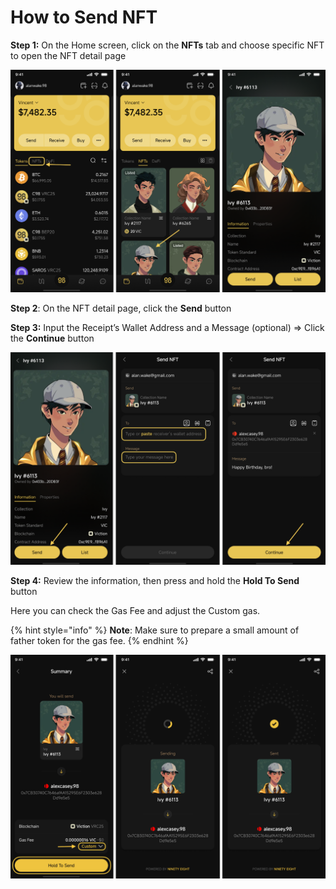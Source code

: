 # How to Send NFT

**Step 1:** On the Home screen, click on the **NFTs** tab and choose specific NFT to open the NFT detail page

![](<../../../../.gitbook/assets/4 (1).png>)

**Step 2**: On the NFT detail page, click the **Send** button

**Step 3:** Input the Receipt’s Wallet Address and a Message (optional) => Click the **Continue** button

![](<../../../../.gitbook/assets/5 (1).png>)

**Step 4:** Review the information, then press and hold the **Hold To Send** button

Here you can check the Gas Fee and adjust the Custom gas.&#x20;

{% hint style="info" %}
**Note**: Make sure to prepare a small amount of father token for the gas fee.
{% endhint %}

![](<../../../../.gitbook/assets/6 (1).png>)
